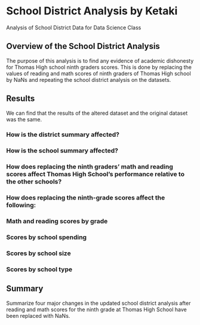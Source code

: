 # School District Analysis by Ketaki
Analysis of School District Data for Data Science Class
## Overview of the School District Analysis
The purpose of this analysis is to find any evidence of academic dishonesty for Thomas High school ninth graders scores. This is done by replacing the values of reading and math scores of ninth graders of Thomas High school by NaNs and repeating the school district analysis on the datasets.

## Results 
We can find that the results of the altered dataset and the original dataset was the same.
### How is the district summary affected?
### How is the school summary affected?
### How does replacing the ninth graders’ math and reading scores affect Thomas High School’s performance relative to the other schools?
### How does replacing the ninth-grade scores affect the following:
### Math and reading scores by grade
### Scores by school spending
### Scores by school size
### Scores by school type

## Summary
Summarize four major changes in the updated school district analysis after reading and math scores for the ninth grade at Thomas High School have been replaced with NaNs.
